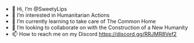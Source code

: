 - 👋 Hi, I’m @SweetyLips
- 👀 I’m interested in Humanitarian Actions
- 🌱 I’m currently learning to take care of The Common Home
- 💞️ I’m looking to collaborate on with the Construction of a New Humanity
- 📫 How to reach me 
on my Discord https://discord.gg/RRJMR8Vef2
<!---
SweetyLips/SweetyLips is a ✨ special ✨ repository because its `README.md` (this file) appears on your GitHub profile.
You can click the Preview link to take a look at your changes.
--->
